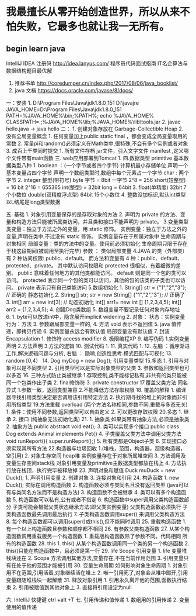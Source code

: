 # 我最擅长从零开始创造世界，所以从来不怕失败，它最多也就让我一无所有。
## begin learn java
IntelliJ IDEA 注册码 http://idea.lanyus.com/
程序员代码面试指南 IT名企算法与数据结构题目最优解
1. 推荐书单
    http://coredumper.cn/index.php/2017/08/06/java_booklist/
2. java 文档
    https://docs.oracle.com/javase/8/docs/
    
 一：安装
    1. D:\Program Files\Java\jdk1.8.0_151
       D:\javajre
       JAVA_HOME=D:\Program Files\Java\jdk1.8.0_151
       PATH=%JAVA_HOME%\bin;%PATH%;       echo %JAVA_HOME%
       CLASSPATH=.;%JAVA_HOME%\lib;%JAVA_HOME%\lib\tools.jar
    2. javac hello.java   ->  java hello 
二：
    1. 创建对象存放在 Garbage-Collectible Heap
    2. 没有全局变量概念
        1. 任何变量加上public static final ，都会变成全局变量取用的常数
        2. 常量pi和random()必须定义在Math类中,很特殊,不会有多个实例或者对象
    3. 成百上千类同时提交
        1. 所有文件存档 jar文件，引入文字文件  manifest ,定义哪个文件带有main函数
三. web应用部署到Tomcat
    1.
四.数据类型 
    primitive 基本数据类型八种
        1.  boolean  ：(一个字节或者四个字节) 计算机最小存储单位
                        声明一个基本变量占四个字节
                        声明一个数组类型时,数组中每个元素占一个字节
            char : 两个字节
        2. integer 整型(带符号) 
            byte 字节 = 8bit    一字节   2^8 = 256
            short(短整型) = 16 bit       2^16 = 655365
            int(整型) = 32bit
            long = 64bit
        3.  float(单精度) 32bit  7个小数位
            double(双精度浮点型) 64bit  15个小数位
        4. 整数没加标识,默认int类型
            以L结尾是long类型数据

五. 基础
    1. 对象引用变量保存的是存取对象的方法
    2. 声明为 private 的方法、变量和构造方法只能被所属类访问，并且类和接口不能声明为 private。
    3.变量类型
        类变量：独立于方法之外的变量，用 static 修饰。
        实例变量：独立于方法之外的变量,声明在类中,不过没有 static 修饰。
                  实例变量存在于所属对象中
                  生命周期与对象相同
        局部变量：类的方法中的变量。使用前必须初始化
                  生命周期只限于存在于栈这段期间(被调用至执行完毕)
        参数 ： 类似局部变量
    4.JAVA 的类（外部类）有 2 种访问权限: public、default。
      而方法和变量有 4 种：public、default、protected、private。
      其中默认访问权限和 protected 很相似，有着细微的差别。
       public 意味着任何地方的其他类都能访问。
       default 则是同一个包的类可以访问。
       protected 表示同一个包的类可以访问，其他的包的该类的子类也可以访问。
       private 表示只有自己类能访问
    5.数组初始化
        1. String[] str = {"1","2","3"}; // 正确的  静态初始化
        2. String[] str;
           str = new String[] {"1","2","3"}; // 正确了
        3.  int[] arr = new int[3];  // 动态初始化
            int[] arr1= new int [] {1,2,3,4,5};
            int[] arr2 = {1,2,3,4,5};
        4. 创建Dog类数组 
        5. 数组变量不要记录任何对象内存地址           
    6.
        1. byte可以放进int中，隐含展开implicit widening
        2. 对象：
                状态：实例变量
                行为：方法
        3. 参数跟局部变量一样的,
        4. 方法 void 表示不返回值
        5. java 值传递，即拷贝传递
        6. 
            实例变量永远会有默认值
            局部变量没有默认值
    7. 封装 Encapsulation
        1. 修饰符 access modifier
    8. 极限编程XP
    9. 编写伪码
        1.实例变量声明
        2.方法声明
        3.方法的逻辑
    10. 测试代码
        1.
    11. 真实代码
        1. 
    12. 左脑 ：循序渐进工作,解决逻辑问题与分析,
        右脑 ： 隐喻,创造性思考.模式匹配与可视化
    13. random [0,4）
    14. Dog myDog = new Dog();    引用变量类型
    15.多态
        1. 引用与对象可以是不同类型
        2. 引用类型可以是实际对象类型的父类
        3. 参数和返回类型也可以多态
    16. 三种方式防止类被继承
        1.存取控制,类不能标记私有,非共有的类只能被同一个包类作出子类
        2. final修饰符
        3. private constructor
    17.覆盖父类方法  同名异式
        1.参数一致，返回类型兼容
        2.不能降低方法存取权限
    18. 覆盖的解释
        1. 编译器寻找引用类型决定是否调用该引用特定方法
        2. 执行期寻找的堆上的对象而非引用所指类型
    19.方法重载 overload  (两个方法名称相同,参数不同.重载与多态无关)
        1. 条件：使用不同参数,返回类型可以自由定义
        2. 可以更改存取权限
    20.多态
        1. 继承
        2. 接口 (纯抽象无法初始化类)
    21. 
        1. 抽象类
            如果类带有抽象方法,必须是抽象类
        2. 抽象方法
            public abstract void eat();
        3. 类可以实现多个接口
            public class Dog extends Animal implements Pet{}
        4. 子类覆盖父类方法中调用父类方法
            void runReport(){ super.runReport();}
        5. 所有类都是Object子类
        6. 实现接口必须实现其所有方法
     22.构造器与垃圾回收
        1.(堆栈，范围，构造器，超级构造器，空引用)
        2. 对象生存空间 heap堆
            实例变量存在于对象所属堆空间
        3. 方法调用及变量生存空间stack栈
            对象引用变量及primitive主数据类型都放在栈上
        4. 方法执行放在栈顶，执行完毕被释放掉
     23. 声明对象和赋值 Duck muDuck = new Duck();
        1. 声明引用变量
        2. 创建对象
        3. 连接对象和引用
     24. 构造函数
        1. new Duck(); 实际在调用构造函数
        2. 构造函数必须与类同名且没有返回类型
            (java可以有与类同名方法而不是构造方法)
        3. 构造函数不会被继承
        4. 类可以有多个构造函数
        5, 构造函数可以私有,公有或者不指定
        6. 构造函数中super调用父类构造函数部分
           子类可能会根据父类状态继承方法(即父类实例变量)
           父类构造函数必须执行
           子类构造函数最先调用最后执行
        7. 子类构造函数调用super() 来调用父类构造方法
        8. 每个构造函数都可以调用super()或this(),但不能同时调用
     25. 重载构造函数
        1. 有一个以上构造函数且参数和顺序都不相同
     26. 有参数父类构造函数
     27. 从某个构造函数调用重载版另一个构造函数
        1. 重载版构造函数除了参数不同。代码相同
            所有的构造函数
     28. this
        1. this() 从某个构造函数调用同一个类的另一个构造函数
        2.  this()只能在构造函数中，且必须是第一行
     29. life Scope 引用变量
        1.  life 变量堆栈块还在
        2.  Scope 方法调用其他方法,变量存在,不在当前作用范围
        3.  引用变量只有在处于他的范围才能被引用
    30. 变量生命周期  如何影响对象生命周期
        1. 对象引用不在范围,引用活着,对象继续活在堆上
        2. 唯一引用死了,对象会从堆中踢开,引用变量跟随堆栈块一起解散
    31. 释放对象引用
        1. 引用永久离开他的范围,函数执行结束
        2. 引用被赋值到其他对象上
        3. 直接将引用设定为null

六. IntelliJ 快捷键
    ctrl +alt +T
七. 引用传递和值传递
    1. 数组用的引用传递
    2. 变量使用的值传递
    